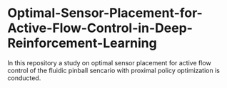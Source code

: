 # Optimal-Sensor-Placement-for-Active-Flow-Control-in-Deep-Reinforcement-Learning



In this repository a study on optimal sensor placement for active flow control of the fluidic pinball sencario with proximal policy optimization is conducted.  
